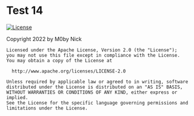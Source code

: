 # Test 14
  [![License](https://img.shields.io/badge/License-Apache_2.0-blue.svg)](https://opensource.org/licenses/Apache-2.0)

  Copyright 2022 by M0by Nick

    Licensed under the Apache License, Version 2.0 (the "License");
    you may not use this file except in compliance with the License.
    You may obtain a copy of the License at
 
      http://www.apache.org/licenses/LICENSE-2.0
 
    Unless required by applicable law or agreed to in writing, software
    distributed under the License is distributed on an "AS IS" BASIS,
    WITHOUT WARRANTIES OR CONDITIONS OF ANY KIND, either express or implied.
    See the License for the specific language governing permissions and
    limitations under the License.
